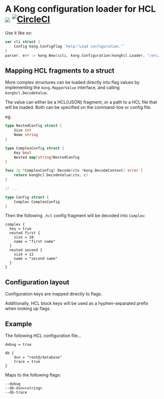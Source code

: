 # A Kong configuration loader for HCL [![](https://godoc.org/github.com/alecthomas/kong-hcl?status.svg)](http://godoc.org/github.com/alecthomas/kong-hcl) [![CircleCI](https://img.shields.io/circleci/project/github/alecthomas/kong-hcl.svg)](https://circleci.com/gh/alecthomas/kong-hcl)

Use it like so:

```go
var cli struct {
    Config kong.ConfigFlag `help:"Load configuration."`
}
parser, err := kong.New(&cli, kong.Configuration(konghcl.Loader, "/etc/myapp/config.hcl", "~/.myapp.hcl"))
```

## Mapping HCL fragments to a struct

More complex structures can be loaded directly into flag values by implementing the
`kong.MapperValue` interface, and calling `konghcl.DecodeValue`. 

The value can either be a HCL(/JSON) fragment, or a path to a HCL file that will be loaded. Both
can be specified on the command-line or config file.

eg.

```go
type NestedConfig struct {
	Size int
	Name string
}

type ComplexConfig struct {
	Key bool
	Nested map[string]NestedConfig
}

func (c *ComplexConfig) Decode(ctx *kong.DecodeContext) error {
	return konghcl.DecodeValue(ctx, c)
}

// ...

type Config struct {
	Complex ComplexConfig
}
```

Then the following `.hcl` config fragment will be decoded into `Complex`:

```hcl
complex {
  key = true
  nested first {
    size = 10
    name = "first name"
  }
  nested second {
    size = 12
    name = "second name"
  }
}
```

## Configuration layout

Configuration keys are mapped directly to flags.

Additionally, HCL block keys will be used as a hyphen-separated prefix when looking up flags.

## Example

The following HCL configuration file...

```hcl
debug = true

db {
    dsn = "root@/database"
    trace = true
}
```

Maps to the following flags:

```
--debug
--db-dsn=<string>
--db-trace
```
